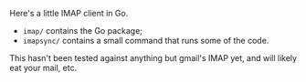 Here's a little IMAP client in Go.

* `imap/` contains the Go package;
* `imapsync/` contains a small command that runs some of the code.

This hasn't been tested against anything but gmail's IMAP yet, and
will likely eat your mail, etc.
